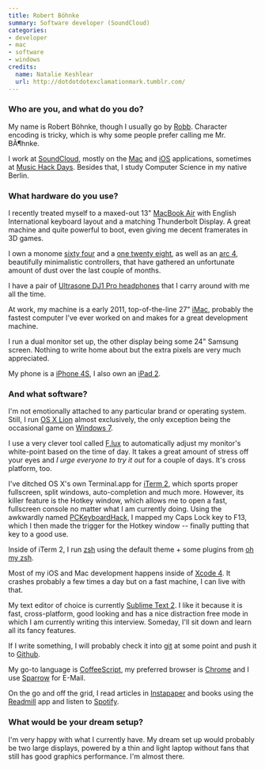 ```yaml
---
title: Robert Böhnke
summary: Software developer (SoundCloud)
categories:
- developer
- mac
- software
- windows
credits:
  name: Natalie Keshlear
  url: http://dotdotdotexclamationmark.tumblr.com/
---
```


### Who are you, and what do you do?

My name is Robert Böhnke, though I usually go by [Robb](http://robb.is/ "Robert's website."). Character encoding is tricky, which is why some people prefer calling me Mr. BÃ¶hnke.

I work at [SoundCloud][], mostly on the [Mac][soundcloud-mac] and [iOS][soundcloud-ios] applications, sometimes at [Music Hack Days](http://musichackday.org/ "An audio hack day."). Besides that, I study Computer Science in my native Berlin.

### What hardware do you use?

I recently treated myself to a maxed-out 13" [MacBook Air][macbook-air] with English International keyboard layout and a matching Thunderbolt Display. A great machine and quite powerful to boot, even giving me decent framerates in 3D games.

I own a monome [sixty four][sixty-four] and a [one twenty eight][one-twenty-eight], as well as an [arc 4][arc-4], beautifully minimalistic controllers, that have gathered an unfortunate amount of dust over the last couple of months.

I have a pair of [Ultrasone DJ1 Pro headphones][dj-1-pro] that I carry around with me all the time.

At work, my machine is a early 2011, top-of-the-line 27" [iMac][], probably the fastest computer I've ever worked on and makes for a great development machine.

I run a dual monitor set up, the other display being some 24" Samsung screen. Nothing to write home about but the extra pixels are very much appreciated.

My phone is a [iPhone 4S][iphone-4s], I also own an [iPad 2][ipad-2].

### And what software?

I'm not emotionally attached to any particular brand or operating system. Still, I run [OS X Lion][macos] almost exclusively, the only exception being the occasional game on [Windows 7][windows-7].

I use a very clever tool called [F.lux][] to automatically adjust my monitor's white-point based on the time of day. It takes a great amount of stress off your eyes and *I urge everyone to try it out* for a couple of days. It's cross platform, too.

I've ditched OS X's own Terminal.app for [iTerm 2][iterm2], which sports proper fullscreen, split windows, auto-completion and much more.
However, its killer feature is the Hotkey window, which allows me to open a fast, fullscreen console no matter what I am currently doing. Using the awkwardly named [PCKeyboardHack][], I mapped my Caps Lock key to F13, which I then made the trigger for the Hotkey window -- finally putting that key to a good use.

Inside of iTerm 2, I run [zsh][] using the default theme + some plugins from [oh my zsh][oh-my-zsh].

Most of my iOS and Mac development happens inside of [Xcode 4][xcode]. It crashes probably a few times a day but on a fast machine, I can live with that.

My text editor of choice is currently [Sublime Text 2][sublime-text]. I like it because it is fast, cross-platform, good looking and has a nice distraction free mode in which I am currently writing this interview. Someday, I'll sit down and learn all its fancy features.

If I write something, I will probably check it into [git][] at some point and push it to [Github][].

My go-to language is [CoffeeScript][], my preferred browser is [Chrome][] and I use [Sparrow][] for E-Mail.

On the go and off the grid, I read articles in [Instapaper][instapaper-ios] and books using the [Readmill][readmill-ios] app and listen to [Spotify][spotify-ios].

### What would be your dream setup?

I'm very happy with what I currently have. My dream set up would probably be two large displays, powered by a thin and light laptop without fans that still has good graphics performance. I'm almost there.

[ipad-2]: https://www.apple.com/ipad/ "A tablet device."
[imac]: https://www.apple.com/imac/ "An all-in-one computer."
[iphone-4s]: https://en.wikipedia.org/wiki/IPhone_4S "A smartphone."
[sixty-four]: https://monome.org/devices/ "A grid of hackable keypads."
[arc-4]: https://monome.org/docs/arc/ "An audio device with four knobs."
[one-twenty-eight]: https://monome.org/devices/ "A grid of hackable keypads."
[macbook-air]: https://www.apple.com/macbook-air/ "A very thin laptop."
[dj-1-pro]: https://www.amazon.com/Ultrasone-DJ1-PRO-Professional-Headphones/dp/B00101TBB2 "Headphones."
[readmill-ios]: https://itunes.apple.com/app/readmill/id438032664 "A social ebook reader for iOS."
[iterm2]: http://iterm2.com/ "An alternative terminal application for Mac OS X."
[instapaper-ios]: https://www.instapaper.com/iphone "An iPhone app for reading Instapaper saved pages."
[github]: https://github.com/ "A Git code repository service."
[git]: https://git-scm.com/ "A version control system."
[zsh]: http://www.zsh.org/ "An interactive shell and scripting language."
[sublime-text]: http://www.sublimetext.com/ "A coder's text editor."
[soundcloud-ios]: https://itunes.apple.com/en/app/soundcloud/id336353151 "A client for SoundCloud."
[soundcloud-mac]: https://itunes.apple.com/en/app/soundcloud/id412754595 "A Mac client for SoundCloud."
[spotify-ios]: https://itunes.apple.com/us/app/spotify/id324684580 "An iOS client for the music service."
[soundcloud]: https://soundcloud.com/ "An audio creation and sharing service."
[sparrow]: http://www.gmail.com/intl/en/mail/help/sparrow.html "A mail client for the Mac with a funky UI."
[f.lux]: https://justgetflux.com/ "A tool to make the colour of your screen adapt to the current time of day."
[oh-my-zsh]: https://github.com/robbyrussell/oh-my-zsh "A framework of extensions and themes for the zsh shell."
[macos]: https://en.wikipedia.org/wiki/MacOS "An operating system for Mac hardware."
[coffeescript]: http://coffeescript.org/ "A language that compiles into Javascript."
[chrome]: https://www.google.com/intl/en/chrome/browser/ "A WebKit-based browser, where each tab runs in its own thread."
[xcode]: https://en.wikipedia.org/wiki/Xcode "An IDE for Mac developers."
[pckeyboardhack]: https://pqrs.org/osx/karabiner/seil.html.en "A Mac tool to change the functionality of the Caps Lock key."
[windows-7]: https://en.wikipedia.org/wiki/Windows_7 "An operating system."
